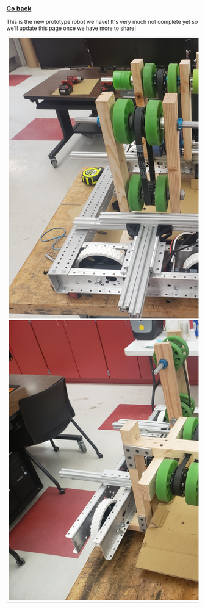 ### [Go back](/index.md)
This is the new prototype robot we have! It's very much not complete yet so we'll update this page once we have more to share!
<table>
<tr> 
<td>
<img src="docs/assets/prototype/20220117_090636.jpg"
style="float: left; max-width: 200%; height: auto;"/>
</td>
</tr>
<tr>
<td>
<img src="docs/assets/prototype/20220117_090657.jpg"
style="float: left; max-width: 200%; height: auto;"/>
</td>
</tr>
</table>

